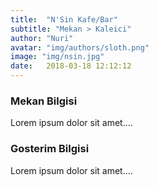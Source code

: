 ```yaml
---
title:  "N'Sin Kafe/Bar"
subtitle: "Mekan > Kaleici"
author: "Nuri"
avatar: "img/authors/sloth.png"
image: "img/nsin.jpg"
date:   2018-03-18 12:12:12
---
```


### Mekan Bilgisi
Lorem ipsum dolor sit amet....

### Gosterim Bilgisi
Lorem ipsum dolor sit amet....
